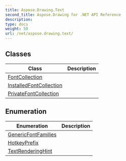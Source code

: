 ```yaml
---
title: Aspose.Drawing.Text
second_title: Aspose.Drawing for .NET API Reference
description: 
type: docs
weight: 50
url: /net/aspose.drawing.text/
---
```



## Classes

| Class | Description |
| --- | --- |
| [FontCollection](./fontcollection/) |  |
| [InstalledFontCollection](./installedfontcollection/) |  |
| [PrivateFontCollection](./privatefontcollection/) |  |
## Enumeration

| Enumeration | Description |
| --- | --- |
| [GenericFontFamilies](./genericfontfamilies/) |  |
| [HotkeyPrefix](./hotkeyprefix/) |  |
| [TextRenderingHint](./textrenderinghint/) |  |


